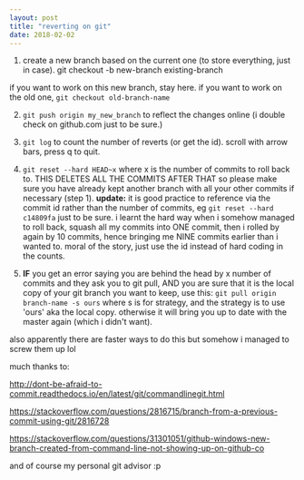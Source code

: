 ```yaml
---
layout: post
title: "reverting on git"
date: 2018-02-02
---
```


1) create a new branch based on the current one (to store everything, just in case).
git checkout -b new-branch existing-branch

if you want to work on this new branch, stay here.
if you want to work on the old one, `git checkout old-branch-name`

2) `git push origin my_new_branch` to reflect the changes online (i double check on github.com just to be sure.)

3) `git log` to count the number of reverts (or get the id). scroll with arrow bars, press q to quit.

4) `git reset --hard HEAD~x` where x is the number of commits to roll back to. THIS DELETES ALL THE COMMITS AFTER THAT so please make sure you have already kept another branch with all your other commits if necessary (step 1). __update:__ it is good practice to reference via the commit id rather than the number of commits, eg `git reset --hard c14809fa` just to be sure. i learnt the hard way when i somehow managed to roll back, squash all my commits into ONE commit, then i rolled by again by 10 commits, hence bringing me NINE commits earlier than i wanted to. moral of the story, just use the id instead of hard coding in the counts.

5) __IF__ you get an error saying you are behind the head by x number of commits and they ask you to git pull, AND you are sure that it is the local copy of your git branch you want to keep, use this: `git pull origin branch-name -s ours` where s is for strategy, and the strategy is to use 'ours' aka the local copy. otherwise it will bring you up to date with the master again (which i didn't want).


also apparently there are faster ways to do this but somehow i managed to screw them up lol


much thanks to:

http://dont-be-afraid-to-commit.readthedocs.io/en/latest/git/commandlinegit.html

https://stackoverflow.com/questions/2816715/branch-from-a-previous-commit-using-git/2816728

https://stackoverflow.com/questions/31301051/github-windows-new-branch-created-from-command-line-not-showing-up-on-github-co

and of course my personal git advisor :p